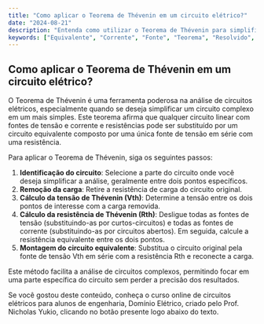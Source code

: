 ```yaml
---
title: "Como aplicar o Teorema de Thévenin em um circuito elétrico?"
date: "2024-08-21"
description: "Entenda como utilizar o Teorema de Thévenin para simplificar a análise de circuitos elétricos."
keywords: ["Equivalente", "Corrente", "Fonte", "Teorema", "Resolvido", "Tensão", "Malha"]
---
```


## Como aplicar o Teorema de Thévenin em um circuito elétrico?

O Teorema de Thévenin é uma ferramenta poderosa na análise de circuitos elétricos, especialmente quando se deseja simplificar um circuito complexo em um mais simples. Este teorema afirma que qualquer circuito linear com fontes de tensão e corrente e resistências pode ser substituído por um circuito equivalente composto por uma única fonte de tensão em série com uma resistência.

Para aplicar o Teorema de Thévenin, siga os seguintes passos:

1. **Identificação do circuito**: Selecione a parte do circuito onde você deseja simplificar a análise, geralmente entre dois pontos específicos.
2. **Remoção da carga**: Retire a resistência de carga do circuito original.
3. **Cálculo da tensão de Thévenin (Vth)**: Determine a tensão entre os dois pontos de interesse com a carga removida.
4. **Cálculo da resistência de Thévenin (Rth)**: Desligue todas as fontes de tensão (substituindo-as por curtos-circuitos) e todas as fontes de corrente (substituindo-as por circuitos abertos). Em seguida, calcule a resistência equivalente entre os dois pontos.
5. **Montagem do circuito equivalente**: Substitua o circuito original pela fonte de tensão Vth em série com a resistência Rth e reconecte a carga.

Este método facilita a análise de circuitos complexos, permitindo focar em uma parte específica do circuito sem perder a precisão dos resultados.

Se você gostou deste conteúdo, conheça o curso online de circuitos elétricos para alunos de engenharia, Domínio Elétrico, criado pelo Prof. Nicholas Yukio, clicando no botão presente logo abaixo do texto.